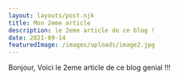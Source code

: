 ```yaml
---
layout: layouts/post.njk
title: Mon 2eme article
description: le 2eme article de ce blog ! 
date: 2021-09-14
featuredImage: /images/uploads/image2.jpg
---
```



Bonjour, Voici le 2eme article de ce blog genial !!!